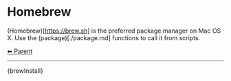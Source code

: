 # Homebrew

(Homebrew)[https://brew.sh] is the preferred package manager on Mac OS X. Use the (package)[./package.md] functions to
call it from scripts.

<!-- TEMPLATE header 2 -->
[⬅ Parent ](../index.md)
<hr />

{brewInstall}
